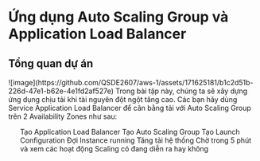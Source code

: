 <h1> Ứng dụng Auto Scaling Group và Application Load Balancer </h1>
<h2> Tổng quan dự án </h2>
![image](https://github.com/QSDE2607/aws-1/assets/171625181/b1c2d51b-226d-47e1-b62e-4e1fd2af527e)
Trong bài tập này, chúng ta sẽ xây dựng ứng dụng chịu tải khi tài nguyên đột ngột tăng cao. Các bạn hãy dùng Service Application Load Balancer để cân bằng tải với Auto Scaling Group trên 2 Availability Zones như sau:

<ul>
Tạo Application Load Balancer
Tạo Auto Scaling Group
Tạo Launch Configuration
Đợi Instance running
Tăng tải hệ thống
Chờ trong 5 phút và xem các hoạt động Scaling có đang diễn ra hay không
</ul>

